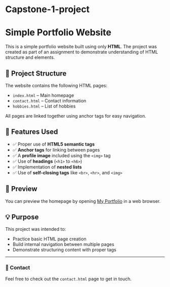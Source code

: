# Capstone-1-project


# Simple Portfolio Website

This is a simple portfolio website built using only **HTML**. The project was created as part of an assignment to demonstrate understanding of HTML structure and elements.

## 📁 Project Structure

The website contains the following HTML pages:

- `index.html` – Main homepage
- `contact.html` – Contact information
- `hobbies.html` – List of hobbies

All pages are linked together using anchor tags for easy navigation.

## 🧰 Features Used

- ✅ Proper use of **HTML5 semantic tags**
- ✅ **Anchor tags** for linking between pages
- ✅ A **profile image** included using the `<img>` tag
- ✅ Use of **headings** (`<h1>` to `<h6>`)
- ✅ Implementation of **nested lists**
- ✅ Use of **self-closing tags** like `<br>`, `<hr>`, and `<img>`

## 📸 Preview

You can preview the homepage by opening [My Portfolio](https://richartdo.github.io/Capstone-1-project/) in a web browser.

## 💡 Purpose

This project was intended to:

- Practice basic HTML page creation
- Build internal navigation between multiple pages
- Demonstrate structuring content with proper tags

---

### 🔗 Contact

Feel free to check out the `contact.html` page to get in touch.


